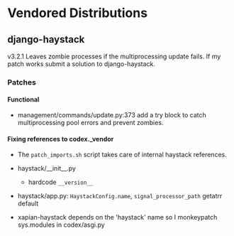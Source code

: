 # Vendored Distributions

## django-haystack

v3.2.1 Leaves zombie processes if the multiprocessing update fails.
If my patch works submit a solution to django-haystack.

### Patches

#### Functional

- management/commands/update.py:373 add a try block to catch multiprocessing pool errors and prevent zombies.

#### Fixing references to codex.\_vendor

- The `patch_imports.sh` script takes care of internal haystack references.
- haystack/\_\_init\_\_.py
  - hardcode `__version__`

- haystack/app.py: `HaystackConfig.name`, `signal_processor_path` getatrr default

- xapian-haystack depends on the 'haystack' name so I monkeypatch sys.modules in codex/asgi.py

